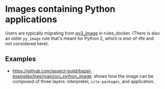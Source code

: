 # Images containing Python applications

Users are typically migrating from [py3_image](https://github.com/bazelbuild/rules_docker#py3_image)
in rules_docker.
(There is also an older `py_image` rule that's meant for Python 2, which is end-of-life and not considered here).

## Examples

- https://github.com/aspect-build/bazel-examples/tree/main/oci_python_image: shows how the image can be composed of three layers: interpreter, `site-packages`, and application.
